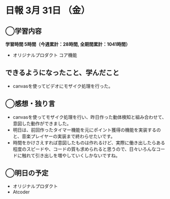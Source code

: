 # 日報  3月 31日 （金）

## ◯学習内容

**学習時間  5時間（今週累計：28時間, 全期間累計：1041時間）**

- オリジナルプロダクト コア機能

## できるようになったこと、学んだこと

- canvasを使ってビデオにモザイク処理を行った。

## ◯感想・独り言

- canvasを使ってモザイク処理を行い、昨日作った動体検知と組み合わせて、意図した動作ができました。
- 明日は、前回作ったタイマー機能を元にポイント獲得の機能を実装するのと、音楽プレイヤーの実装まで終わらせたいです。
- 時間をかけさえすれば意図したものは作れるけど、実際に働き出したらある程度のスピードや、コードの質も求められると思うので、日々いろんなコードに触れて引き出しを増やしていくしかないですね。

## ◯明日の予定

- オリジナルプロダクト
- Atcoder

